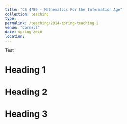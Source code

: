 ```yaml
---
title: "CS 4780 - Mathematics For the Information Age"
collection: teaching
type: 
permalink: /teaching/2014-spring-teaching-1
venue: "Cornell"
date: Spring 2016
location: 
---
```


Test

Heading 1
======

Heading 2
======

Heading 3
======
